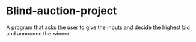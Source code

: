 # Blind-auction-project
A program that asks the user to give the inputs and decide the highest bid and announce the winner
